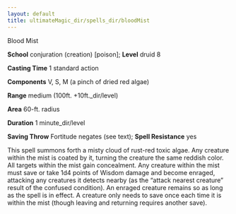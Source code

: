 ```yaml
---
layout: default
title: ultimateMagic_dir/spells_dir/bloodMist
---
```

Blood Mist

**School** conjuration (creation) [poison]; **Level** druid 8

**Casting Time** 1 standard action

**Components** V, S, M (a pinch of dried red algae)

**Range** medium (100ft. +10ft._dir/level)

**Area** 60-ft. radius

**Duration** 1 minute_dir/level

**Saving Throw** Fortitude negates (see text); **Spell Resistance** yes

This spell summons forth a misty cloud of rust-red toxic algae. Any creature within the mist is coated by it, turning the creature the same reddish color. All targets within the mist gain concealment. Any creature within the mist must save or take 1d4 points of Wisdom damage and become enraged, attacking any creatures it detects nearby (as the “attack nearest creature” result of the confused condition). An enraged creature remains so as long as the spell is in effect. A creature only needs to save once each time it is within the mist (though leaving and returning requires another save).

